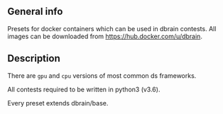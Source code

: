 ## General info
Presets for docker containers which can be used in dbrain contests.
All images can be downloaded from https://hub.docker.com/u/dbrain.
## Description
There are `gpu` and `cpu` versions of most common ds frameworks.

All contests required to be written in python3 (v3.6).

Every preset extends dbrain/base.
